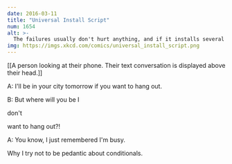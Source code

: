 ```yaml
---
date: 2016-03-11
title: "Universal Install Script"
num: 1654
alt: >-
  The failures usually don't hurt anything, and if it installs several versions, it increases the chance that one of them is right. (Note: The 'yes' command and '2>/dev/null' are recommended additions.)
img: https://imgs.xkcd.com/comics/universal_install_script.png
---
```

[[A person looking at their phone. Their text conversation is displayed above their head.]]

A: I'll be in your city tomorrow if you want to hang out.

B: But where will you be I 

don't

 want to hang out?!

A: You know, I just remembered I'm busy.

Why I try not to be pedantic about conditionals.

